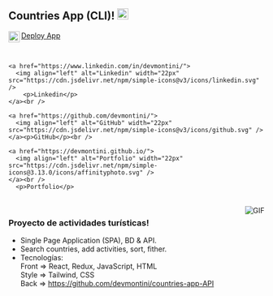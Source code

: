 ## Countries App (CLI)! <img width="22px" src="https://raw.githubusercontent.com/iampavangandhi/iampavangandhi/master/gifs/Hi.gif">

<div>
    <a href="https://countries-app-cli.vercel.app/">
      <img align="left" alt="Deploy App" width="22px" src="https://cdn.jsdelivr.net/npm/simple-icons@3.13.0/icons/appstore.svg" />
        <p>Deploy App</p><br />
    </a>
      
    <a href="https://www.linkedin.com/in/devmontini/">
      <img align="left" alt="Linkedin" width="22px" src="https://cdn.jsdelivr.net/npm/simple-icons@v3/icons/linkedin.svg" />
        <p>Linkedin</p>
    </a><br />
      
    <a href="https://github.com/devmontini/">
      <img align="left" alt="GitHub" width="22px" src="https://cdn.jsdelivr.net/npm/simple-icons@v3/icons/github.svg" />
    </a><p>GitHub</p><br />
      
    <a href="https://devmontini.github.io/">
      <img align="left" alt="Portfolio" width="22px" src="https://cdn.jsdelivr.net/npm/simple-icons@3.13.0/icons/affinityphoto.svg" />
    </a><br />
      <p>Portfolio</p>
</div><br />

<img align="right" alt="GIF" src="https://media.giphy.com/media/13HgwGsXF0aiGY/giphy.gif" />


### Proyecto de actividades turísticas!
- Single Page Application (SPA), BD & API.
- Search countries, add activities, sort, fither.
- Tecnologías:<br />
    Front => React, Redux, JavaScript, HTML<br />
    Style => Tailwind, CSS<br />
    Back => https://github.com/devmontini/countries-app-API
    
    

